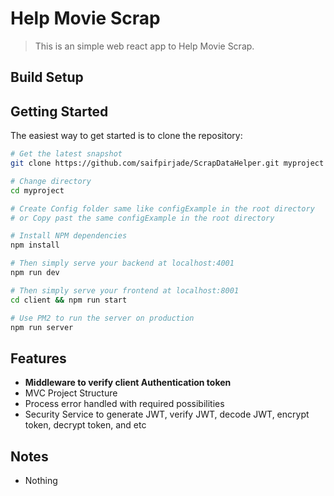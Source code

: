 # Help Movie Scrap

> This is an simple web react app to Help Movie Scrap.

## Build Setup

Getting Started
---------------

The easiest way to get started is to clone the repository:

``` bash
# Get the latest snapshot
git clone https://github.com/saifpirjade/ScrapDataHelper.git myproject

# Change directory
cd myproject

# Create Config folder same like configExample in the root directory
# or Copy past the same configExample in the root directory

# Install NPM dependencies
npm install

# Then simply serve your backend at localhost:4001
npm run dev

# Then simply serve your frontend at localhost:8001
cd client && npm run start

# Use PM2 to run the server on production
npm run server

```
Features
--------
- **Middleware to verify client Authentication token**
- MVC Project Structure
- Process error handled with required possibilities
- Security Service to generate JWT, verify JWT, decode JWT, encrypt token, decrypt token, and etc

Notes
---------------
- Nothing

